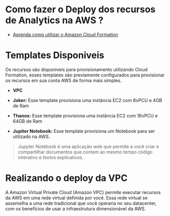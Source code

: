 # Como fazer o Deploy dos recursos de Analytics na AWS ?

- [Aprenda como utilizar o Amazon Cloud Formation](https://aws.amazon.com/pt/quickstart)

# Templates Disponiveis

Os recursos são disponiveis para provisionamento utilizando Cloud Formation, esses templates são previamente configurados para provisionar os recursos em sua conta AWS de forma mais simples.

- **VPC**

- **Joker:** Esse template provisiona uma instância EC2 com 8vPCU e 4GB de Ram

- **Thanos:** Esse template provisiona uma instância EC2 com 16vPCU e 64GB de Ram

- **Jupiter Notebook:** Esse template provisiona um Notebook para ser utilizado na AWS.

> Jupyter Notebook é uma aplicação web que permite a você criar e compartilhar documentos que contem ao mesmo tempo código interativo e textos explicativos.

# Realizando o deploy da VPC

A Amazon Virtual Private Cloud (Amazon VPC) permite executar recursos da AWS em uma rede virtual definida por você. Essa rede virtual se assemelha a uma rede tradicional que você operaria no seu datacenter, com os benefícios de usar a infraestrutura dimensionável da AWS.